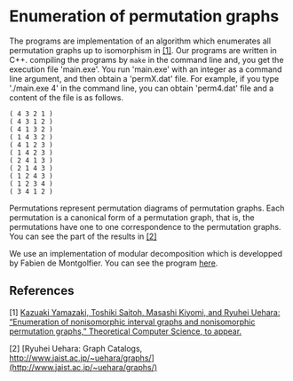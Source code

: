 # Enumeration of permutation graphs

The programs are implementation of an algorithm which enumerates all permutation graphs up to isomorphism in [[1]](1). Our programs are written in C++. compiling the programs by `make` in the command line and, you get the execution file 'main.exe'. You run 'main.exe' with an integer as a command line argument, and then obtain a 'permX.dat' file. For example, if you type './main.exe 4' in the command line, you can obtain 'perm4.dat' file and a content of the file is as follows. 
```
( 4 3 2 1 )
( 4 3 1 2 )
( 4 1 3 2 )
( 1 4 3 2 )
( 4 1 2 3 )
( 1 4 2 3 )
( 2 4 1 3 )
( 2 1 4 3 )
( 1 2 4 3 )
( 1 2 3 4 )
( 3 4 1 2 )
```
Permutations represent permutation diagrams of permutation graphs. Each permutation is a canonical form of a permutation graph, that is, the permutations have one to one correspondence to the permutation graphs. You can see the part of the results in [[2]](2)

We use an implementation of modular decomposition which is developped by Fabien de Montgolfier. You can see the program [here](https://github.com/vbraun/graph-modular-decomposition). 


## References
[1] [Kazuaki Yamazaki, Toshiki Saitoh, Masashi Kiyomi, and Ryuhei Uehara: “Enumeration of nonisomorphic interval graphs and nonisomorphic permutation graphs,” Theoretical Computer Science, to appear.](https://www.sciencedirect.com/science/article/pii/S0304397519303056)

[2] [Ryuhei Uehara: Graph Catalogs, http://www.jaist.ac.jp/~uehara/graphs/](http://www.jaist.ac.jp/~uehara/graphs/)
